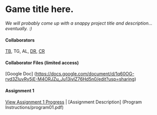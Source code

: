 # Game title here.
_We will probably come up with a snappy project title and description... eventually. :)_
<br>
#### Collaborators
[TB](https://github.com/tbrutsm1), TG, AL, [DR](https://github.com/dradosevich), [CR](https://github.com/larfylarf)
<br>
#### Collaborator Files (limited access)
[Google Doc] (https://docs.google.com/document/d/1q60OG-rvd3ZIuvRy5jE-M4ORJZu_Ju13ivlZ76Hd5n0/edit?usp=sharing)
<br>
#### Assignment 1
[View Assignment 1 Progress](https://github.com/larfylarf/COSC3011-TileGame/milestones/Program%20Assignment%201) | [Assignment Description] (Program Instructions/program01.pdf)